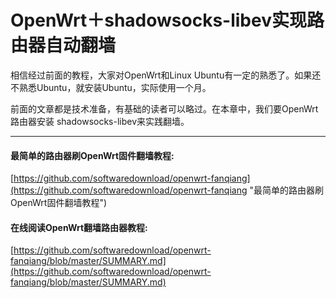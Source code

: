 ﻿OpenWrt＋shadowsocks-libev实现路由器自动翻墙
=======================================

相信经过前面的教程，大家对OpenWrt和Linux Ubuntu有一定的熟悉了。如果还不熟悉Ubuntu，就安装Ubuntu，实际使用一个月。

前面的文章都是技术准备，有基础的读者可以略过。在本章中，我们要OpenWrt路由器安装 shadowsocks-libev来实践翻墙。

---

#### 最简单的路由器刷OpenWrt固件翻墙教程:
[https://github.com/softwaredownload/openwrt-fanqiang](https://github.com/softwaredownload/openwrt-fanqiang "最简单的路由器刷OpenWrt固件翻墙教程")

#### 在线阅读OpenWrt翻墙路由器教程:
[https://github.com/softwaredownload/openwrt-fanqiang/blob/master/SUMMARY.md](https://github.com/softwaredownload/openwrt-fanqiang/blob/master/SUMMARY.md)